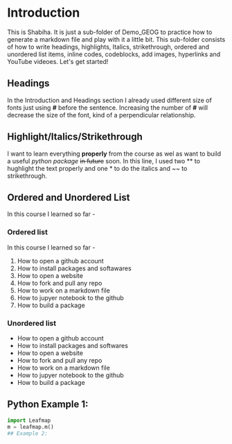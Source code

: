 # Introduction
This is Shabiha. It is just a sub-folder of Demo_GEOG to practice how to generate a markdown file and play with it a little bit. This sub-folder consists of how to write headings, highlights, Italics, strikethrough, ordered and unordered list items, inline codes, codeblocks, add images, hyperlinks and YouTube videoes. Let's get started!

## Headings
In the Introduction and Headings section I already used different size of fonts just using **#** before the sentence. Increasing the number of **#** will decrease the size of the font, kind of a perpendicular relationship.

## Highlight/Italics/Strikethrough
I want to learn everything **properly** from the course as wel as want to build a useful *python package* ~~in future~~ soon. In this line, I used two ** to hughlight the text properly and one * to do the italics and ~~ to strikethrough.

## Ordered and Unordered List
In this course I learned so far -

### Ordered list
In this course I learned so far -
1. How to open a github account
2. How to install packages and softawares
3. How to open a website
4. How to fork and pull any repo
5. How to work on a markdown file
6. How to jupyer notebook to the github
7. How to build a package

### Unordered list
- How to open a github account
- How to install packages and softwares
- How to open a website
- How to fork and pull any repo
- How to work on a markdown file
- How to jupyer notebook to the github
- How to build a package


## Python Example 1:
```Python
import Leafmap
m = leafmap.m()
## Example 2:

